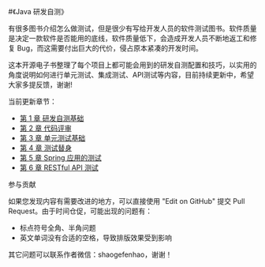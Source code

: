 #《Java 研发自测》

有很多图书介绍怎么做测试，但是很少有写给开发人员的软件测试图书。软件质量是决定一款软件是否能用的底线，软件质量低下，会造成开发人员不断地返工和修复 Bug，而这需要付出巨大的代价，侵占原本紧凑的开发时间。

这本开源电子书整理了每个项目上都可能会用到的研发自测配置和技巧，以实用的角度说明如何进行单元测试、集成测试、API测试等内容，目前持续更新中，希望大家多提反馈，谢谢!

当前更新章节：

- [第 1 章 研发自测基础](./01-self-testing-fundamentals)
- [第 2 章 代码评审](./02-code-review)
- [第 3 章 单元测试基础](./03-unit-testing-fundamentals)
- [第 4 章 测试替身](./04-testing-doubles)
- [第 5 章 Spring 应用的测试](./05-testing-with-spring)
- [第 6 章 RESTful API 测试](./06-api-testing)

参与贡献

如果您发现内容有需要改进的地方，可以直接使用 "Edit on GitHub" 提交 Pull Request。由于时间仓促，可能出现的问题有：

- 标点符号全角、半角问题
- 英文单词没有合适的空格，导致排版效果受到影响

其它问题可以联系作者微信：shaogefenhao，谢谢！


